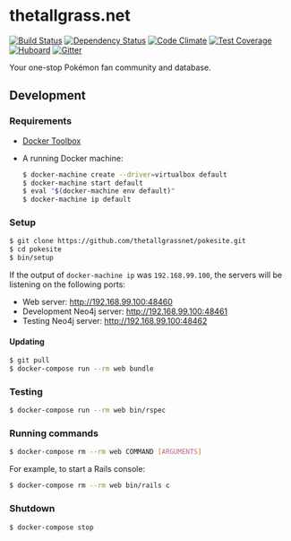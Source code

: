 # thetallgrass.net

[![Build Status](http://img.shields.io/travis/thetallgrassnet/pokesite.svg?style=flat)](https://travis-ci.org/thetallgrassnet/pokesite)
[![Dependency Status](http://img.shields.io/gemnasium/thetallgrassnet/pokesite.svg?style=flat)](https://gemnasium.com/thetallgrassnet/pokesite)
[![Code Climate](http://img.shields.io/codeclimate/github/thetallgrassnet/pokesite.svg?style=flat)](https://codeclimate.com/github/thetallgrassnet/pokesite)
[![Test Coverage](http://img.shields.io/codeclimate/coverage/github/thetallgrassnet/pokesite.svg?style=flat)](https://codeclimate.com/github/thetallgrassnet/pokesite)
[![Huboard](https://img.shields.io/github/issues/thetallgrassnet/pokesite.svg?style=flat)](https://huboard.com/thetallgrassnet/pokesite/)
[![Gitter](https://img.shields.io/badge/gitter-join%20chat-brightgreen.svg?style=flat)](https://gitter.im/thetallgrassnet/pokesite?utm_source=badge&utm_medium=badge&utm_campaign=pr-badge)

Your one-stop Pokémon fan community and database.

## Development

### Requirements

  * [Docker Toolbox](https://www.docker.com/toolbox)
  * A running Docker machine:

    ```bash
    $ docker-machine create --driver=virtualbox default
    $ docker-machine start default
    $ eval "$(docker-machine env default)"
    $ docker-machine ip default
    ```

### Setup

```bash
$ git clone https://github.com/thetallgrassnet/pokesite.git
$ cd pokesite
$ bin/setup
```

If the output of `docker-machine ip` was `192.168.99.100`, the servers will
be listening on the following ports:

 * Web server: http://192.168.99.100:48460
 * Development Neo4j server: http://192.168.99.100:48461
 * Testing Neo4j server: http://192.168.99.100:48462

#### Updating

```bash
$ git pull
$ docker-compose run --rm web bundle
```

### Testing

```bash
$ docker-compose run --rm web bin/rspec
```

### Running commands

```bash
$ docker-compose rm --rm web COMMAND [ARGUMENTS]
```

For example, to start a Rails console:

```bash
$ docker-compose rm --rm web bin/rails c
```

### Shutdown

```bash
$ docker-compose stop
```
